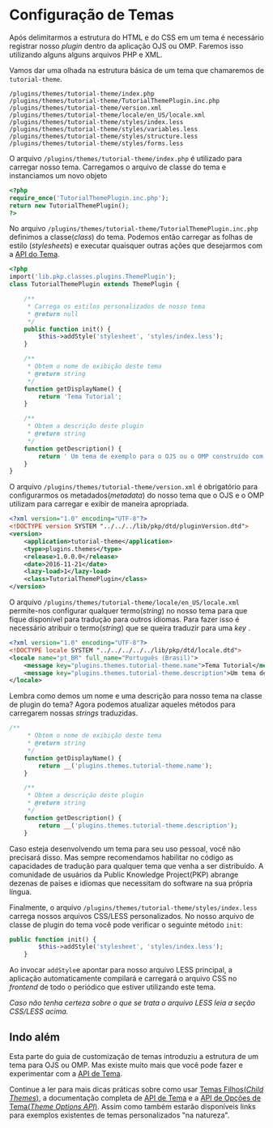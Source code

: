 # Configuração de Temas

Após delimitarmos a estrutura do HTML e do CSS em um tema é necessário registrar nosso _plugin_ dentro da aplicação OJS ou OMP. Faremos isso utilizando alguns alguns arquivos PHP e XML.

Vamos dar uma olhada na estrutura básica de um tema que chamaremos de `tutorial-theme`.

```
/plugins/themes/tutorial-theme/index.php
/plugins/themes/tutorial-theme/TutorialThemePlugin.inc.php
/plugins/themes/tutorial-theme/version.xml
/plugins/themes/tutorial-theme/locale/en_US/locale.xml
/plugins/themes/tutorial-theme/styles/index.less
/plugins/themes/tutorial-theme/styles/variables.less
/plugins/themes/tutorial-theme/styles/structure.less
/plugins/themes/tutorial-theme/styles/forms.less
```

O arquivo `/plugins/themes/tutorial-theme/index.php` é utilizado para carregar nosso tema. Carregamos o arquivo de classe do tema e instanciamos um novo objeto

```php
<?php
require_once('TutorialThemePlugin.inc.php');
return new TutorialThemePlugin();
?>
```

No arquivo `/plugins/themes/tutorial-theme/TutorialThemePlugin.inc.php` definimos a classe(_class_) do tema. Podemos então carregar as folhas de estilo (_stylesheets_) e executar quaisquer outras ações que desejarmos com a [API do Tema](theme-api.md).

```php
<?php
import('lib.pkp.classes.plugins.ThemePlugin');
class TutorialThemePlugin extends ThemePlugin {

    /**
     * Carrega os estilos personalizados de nosso tema
     * @return null
     */
    public function init() {
        $this->addStyle('stylesheet', 'styles/index.less');
    }

    /**
     * Obtem o nome de exibição deste tema
     * @return string
     */
    function getDisplayName() {
        return 'Tema Tutorial';
    }

    /**
     * Obtem a descrição deste plugin
     * @return string
     */
    function getDescription() {
        return ' Um tema de exemplo para o OJS ou o OMP construído com nossa fantástica documentação.';
    }
}
```

O arquivo `/plugins/themes/tutorial-theme/version.xml` é obrigatório para configurarmos os metadados(_metadata_) do nosso tema que o OJS e o OMP utilizam para carregar e exibir de maneira apropriada.

```xml
<?xml version="1.0" encoding="UTF-8"?>
<!DOCTYPE version SYSTEM "../../../lib/pkp/dtd/pluginVersion.dtd">
<version>
    <application>tutorial-theme</application>
    <type>plugins.themes</type>
    <release>1.0.0.0</release>
    <date>2016-11-21</date>
    <lazy-load>1</lazy-load>
    <class>TutorialThemePlugin</class>
</version>
```

O arquivo `/plugins/themes/tutorial-theme/locale/en_US/locale.xml` permite-nos configurar qualquer termo(_string_) no nosso tema para que  fique disponível para tradução para outros idiomas. Para fazer isso é necessário atribuir o termo(_string_) que se queira traduzir para uma _key_ .

```xml
<?xml version="1.0" encoding="UTF-8"?>
<!DOCTYPE locale SYSTEM "../../../../../lib/pkp/dtd/locale.dtd">
<locale name="pt_BR" full_name="Português (Brasil)">
    <message key="plugins.themes.tutorial-theme.name">Tema Tutorial</message>
    <message key="plugins.themes.tutorial-theme.description">Um tema de exemplo para o OJS ou o OMP desenvolvido com nossa fantástica documentação.</message>
</locale>
```

Lembra como demos um nome e uma descrição para nosso tema na classe de plugin do tema? Agora podemos atualizar aqueles métodos para carregarem nossas _strings_ traduzidas.

```php
/**
     * Obtem o nome de exibição deste tema
     * @return string
     */
    function getDisplayName() {
        return __('plugins.themes.tutorial-theme.name');
    }

    /**
     * Obtem a descrição deste plugin
     * @return string
     */
    function getDescription() {
        return __('plugins.themes.tutorial-theme.description');
    }
```

Caso esteja desenvolvendo um tema para seu uso pessoal, você não precisará disso. Mas sempre recomendamos habilitar no código as capacidades de tradução para qualquer tema  que venha a ser distribuído. A comunidade de usuários da Public Knowledge Project(PKP) abrange dezenas de países e idiomas que necessitam do software na sua própria língua.

Finalmente, o arquivo `/plugins/themes/tutorial-theme/styles/index.less` carrega nossos arquivos CSS/LESS personalizados. No nosso arquivo de classe de plugin do tema você pode verificar  o seguinte método `init`:

```php
public function init() {
        $this->addStyle('stylesheet', 'styles/index.less');
    }
```

Ao invocar `addStyle`e apontar para nosso arquivo LESS principal, a aplicação automaticamente compilará e carregará o arquivo CSS no _frontend_ de todo o periódico que estiver utilizando este tema.

_Caso não tenha certeza sobre o que se trata o arquivo LESS leia a seção CSS/LESS acima._

## Indo além

Esta parte do guia de customização de temas introduziu a estrutura de um tema para OJS ou OMP. Mas existe muito mais que você pode fazer e experimentar com a [API de Tema](theme-api.md).

Continue a ler para mais dicas práticas sobre como usar [Temas Filhos(_Child Themes_)](child-themes.md), a documentação completa de [API de Tema](theme-api.md) e a [API de Opções de Tema(_Theme Options API_)](theme-options-api.md). Assim como também estarão disponíveis links para exemplos existentes de temas personalizados "na natureza".

